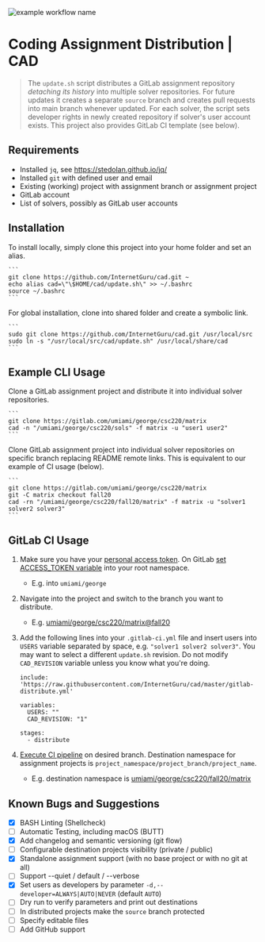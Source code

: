 
![example workflow name](https://github.com/InternetGuru/cad/workflows/tests/badge.svg)

# Coding Assignment Distribution | CAD

> The `update.sh` script distributes a GitLab assignment repository _detaching its history_ into multiple solver repositories. For future updates it creates a separate `source` branch and creates pull requests into main branch whenever updated. For each solver, the script sets developer rights in newly created repository if solver's user account exists. This project also provides GitLab CI template (see below).

## Requirements

* Installed `jq`, see https://stedolan.github.io/jq/
* Installed `git` with defined user and email
* Existing (working) project with assignment branch or assignment project
* GitLab account
* List of solvers, possibly as GitLab user accounts

## Installation

To install locally, simply clone this project into your home folder and set an alias.

    ```
    git clone https://github.com/InternetGuru/cad.git ~
    echo alias cad=\"\$HOME/cad/update.sh\" >> ~/.bashrc
    source ~/.bashrc
    ```

For global installation, clone into shared folder and create a symbolic link.

    ```
    sudo git clone https://github.com/InternetGuru/cad.git /usr/local/src
    sudo ln -s "/usr/local/src/cad/update.sh" /usr/local/share/cad
    ```

## Example CLI Usage

Clone a GitLab assignment project and distribute it into individual solver repositories.

    ```
    git clone https://gitlab.com/umiami/george/csc220/matrix
    cad -n "/umiami/george/csc220/sols" -f matrix -u "user1 user2"
    ```

Clone GitLab assignment project into individual solver repositories on specific branch replacing README remote links. This is equivalent to our example of CI usage (below).

    ```
    git clone https://gitlab.com/umiami/george/csc220/matrix
    git -C matrix checkout fall20
    cad -rn "/umiami/george/csc220/fall20/matrix" -f matrix -u "solver1 solver2 solver3"
    ```

## GitLab CI Usage

1. Make sure you have your [personal access token](https://docs.gitlab.com/ee/user/profile/personal_access_tokens.html#creating-a-personal-access-token). On GitLab [set ACCESS_TOKEN variable](https://docs.gitlab.com/ee/ci/variables/#create-a-custom-variable-in-the-ui) into your root namespace.

   - E.g. into `umiami/george`

1. Navigate into the project and switch to the branch you want to distribute.

   - E.g. [umiami/george/csc220/matrix@fall20](https://gitlab.com/umiami/george/csc220/matrix/-/tree/fall20)

1. Add the following lines into your `.gitlab-ci.yml` file and insert users into `USERS` variable separated by space, e.g. `"solver1 solver2 solver3"`. You may want to select a different `update.sh` revision. Do not modify `CAD_REVISION` variable unless you know what you're doing.

    ```
    include: 'https://raw.githubusercontent.com/InternetGuru/cad/master/gitlab-distribute.yml'
 
    variables:
      USERS: ""
      CAD_REVISION: "1"
 
    stages:
      - distribute
    ```

1. [Execute CI pipeline](https://docs.gitlab.com/ee/ci/pipelines/#run-a-pipeline-manually) on desired branch. Destination namespace for assignment projects is `project_namespace/project_branch/project_name`.

   - E.g. destination namespace is [umiami/george/csc220/fall20/matrix](https://gitlab.com/umiami/george/csc220/fall20/matrix)

## Known Bugs and Suggestions

- [x] BASH Linting (Shellcheck)
- [ ] Automatic Testing, including macOS (BUTT)
- [x] Add changelog and semantic versioning (git flow)
- [ ] Configurable destination projects visibility (private / public)
- [x] Standalone assignment support (with no base project or with no git at all)
- [ ] Support --quiet / default / --verbose
- [x] Set users as developers by parameter `-d,--developer=ALWAYS|AUTO|NEVER` (default `AUTO`)
- [ ] Dry run to verify parameters and print out destinations
- [ ] In distributed projects make the `source` branch protected
- [ ] Specify editable files
- [ ] Add GitHub support

[1]: https://docs.gitlab.com/ee/user/group/
[2]: https://about.gitlab.com/product/continuous-integration/
